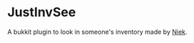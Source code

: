 JustInvSee
==========

A bukkit plugin to look in someone's inventory made by [Niek](http://twitter.com/NiekA2).
